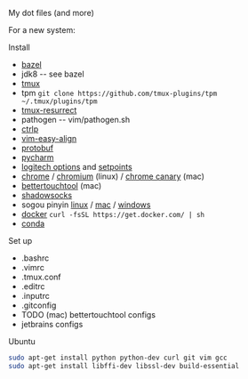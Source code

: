 My dot files (and more)

For a new system:

Install

* [bazel](http://bazel.io/docs/install.html)
* jdk8 -- see bazel
* [tmux](http://tmux.github.io/)
* tpm `git clone https://github.com/tmux-plugins/tpm ~/.tmux/plugins/tpm`
* [tmux-resurrect](https://github.com/tmux-plugins/tmux-resurrect)
* pathogen -- vim/pathogen.sh
* [ctrlp](https://github.com/ctrlpvim/ctrlp.vim)
* [vim-easy-align](https://github.com/junegunn/vim-easy-align)
* [protobuf](https://github.com/google/protobuf)
* [pycharm](https://www.jetbrains.com/pycharm/download)
* [logitech options](http://support.logitech.com/en_us/software/options) and
  [setpoints](http://support.logitech.com/en_us/software/setpoint)
* [chrome](https://www.google.com/chrome/browser/desktop/) /
  [chromium](https://github.com/scheib/chromium-latest-linux) (linux) /
  [chrome canary](https://www.google.com/chrome/browser/canary.html) (mac)
* [bettertouchtool](https://www.boastr.net/) (mac)
* [shadowsocks](https://shadowsocks.org/en/download/clients.html)
* sogou pinyin [linux](http://pinyin.sogou.com/linux/?r=pinyin) /
  [mac](http://pinyin.sogou.com/mac/?r=pinyin) /
  [windows](http://pinyin.sogou.com/)
* [docker](https://docs.docker.com/linux/step_one/) `curl -fsSL https://get.docker.com/ | sh`
* [conda](https://www.continuum.io/downloads)

Set up

* .bashrc
* .vimrc
* .tmux.conf
* .editrc
* .inputrc
* .gitconfig
* TODO (mac) bettertouchtool configs
* jetbrains configs

Ubuntu

```bash
sudo apt-get install python python-dev curl git vim gcc
sudo apt-get install libffi-dev libssl-dev build-essential
```
